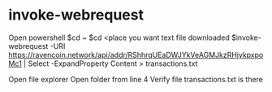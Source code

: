# invoke-webrequest
Open powershell
$cd ~
$cd <place you want text file downloaded
$invoke-webrequest -URI https://ravencoin.network/api/addr/RShhrqUEaDWJYkVeAGMJkzRHjykpxpoMc1 | Select -ExpandProperty Content > transactions.txt

Open file explorer
Open folder from line 4
Verify file transactions.txt is there

